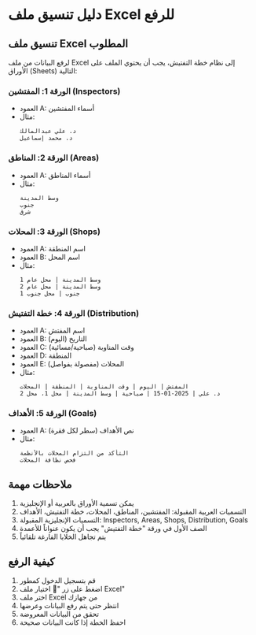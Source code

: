 # دليل تنسيق ملف Excel للرفع

## تنسيق ملف Excel المطلوب

لرفع البيانات من ملف Excel إلى نظام خطة التفتيش، يجب أن يحتوي الملف على الأوراق (Sheets) التالية:

### الورقة 1: المفتشين (Inspectors)
- العمود A: أسماء المفتشين
- مثال:
  ```
  د. علي عبدالمالك
  د. محمد إسماعيل
  ```

### الورقة 2: المناطق (Areas)
- العمود A: أسماء المناطق
- مثال:
  ```
  وسط المدينة
  جنوب
  شرق
  ```

### الورقة 3: المحلات (Shops)
- العمود A: اسم المنطقة
- العمود B: اسم المحل
- مثال:
  ```
  وسط المدينة | محل عام 1
  وسط المدينة | محل عام 2
  جنوب | محل جنوب 1
  ```

### الورقة 4: خطة التفتيش (Distribution)
- العمود A: اسم المفتش
- العمود B: التاريخ (اليوم)
- العمود C: وقت المناوبة (صباحية/مسائية)
- العمود D: المنطقة
- العمود E: المحلات (مفصولة بفواصل)
- مثال:
  ```
  المفتش | اليوم | وقت المناوبة | المنطقة | المحلات
  د. علي | 2025-01-15 | صباحية | وسط المدينة | محل 1، محل 2
  ```

### الورقة 5: الأهداف (Goals)
- العمود A: نص الأهداف (سطر لكل فقرة)
- مثال:
  ```
  التأكد من التزام المحلات بالأنظمة
  فحص نظافة المحلات
  ```

## ملاحظات مهمة
1. يمكن تسمية الأوراق بالعربية أو الإنجليزية
2. التسميات العربية المقبولة: المفتشين، المناطق، المحلات، خطة التفتيش، الأهداف
3. التسميات الإنجليزية المقبولة: Inspectors, Areas, Shops, Distribution, Goals
4. الصف الأول في ورقة "خطة التفتيش" يجب أن يكون عنواناً للأعمدة
5. يتم تجاهل الخلايا الفارغة تلقائياً

## كيفية الرفع
1. قم بتسجيل الدخول كمطور
2. اضغط على زر "📁 اختيار ملف Excel"
3. اختر ملف Excel من جهازك
4. انتظر حتى يتم رفع البيانات وعرضها
5. تحقق من البيانات المعروضة
6. احفظ الخطة إذا كانت البيانات صحيحة
